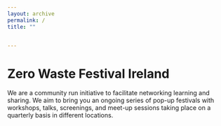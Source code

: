 ```yaml
---
layout: archive
permalink: /
title: ""


---
```


# Zero Waste Festival Ireland

We are a community run initiative to facilitate networking learning and sharing.
We aim to bring you an ongoing series of pop-up festivals with workshops, talks, screenings, and meet-up sessions taking place on a quarterly basis in different locations. 


